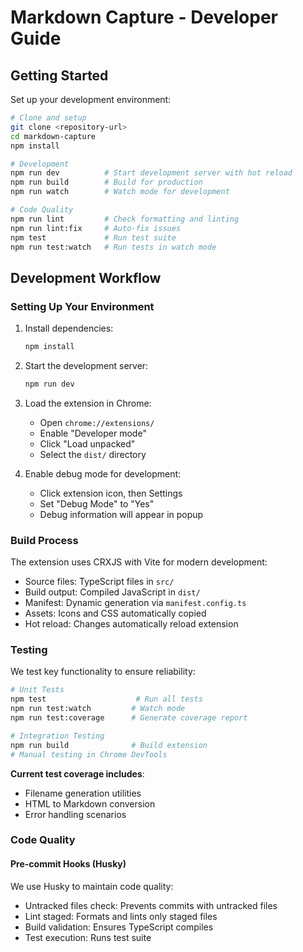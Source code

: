 # Markdown Capture - Developer Guide

## Getting Started

Set up your development environment:

```bash
# Clone and setup
git clone <repository-url>
cd markdown-capture
npm install

# Development
npm run dev          # Start development server with hot reload
npm run build        # Build for production
npm run watch        # Watch mode for development

# Code Quality
npm run lint         # Check formatting and linting
npm run lint:fix     # Auto-fix issues
npm test             # Run test suite
npm run test:watch   # Run tests in watch mode
```

## Development Workflow

### Setting Up Your Environment

1. Install dependencies:

   ```bash
   npm install
   ```

2. Start the development server:

   ```bash
   npm run dev
   ```

3. Load the extension in Chrome:
   - Open `chrome://extensions/`
   - Enable "Developer mode"
   - Click "Load unpacked"
   - Select the `dist/` directory

4. Enable debug mode for development:
   - Click extension icon, then Settings
   - Set "Debug Mode" to "Yes"
   - Debug information will appear in popup

### Build Process

The extension uses CRXJS with Vite for modern development:

- Source files: TypeScript files in `src/`
- Build output: Compiled JavaScript in `dist/`
- Manifest: Dynamic generation via `manifest.config.ts`
- Assets: Icons and CSS automatically copied
- Hot reload: Changes automatically reload extension

### Testing

We test key functionality to ensure reliability:

```bash
# Unit Tests
npm test                    # Run all tests
npm run test:watch         # Watch mode
npm run test:coverage      # Generate coverage report

# Integration Testing
npm run build              # Build extension
# Manual testing in Chrome DevTools
```

**Current test coverage includes**:

- Filename generation utilities
- HTML to Markdown conversion
- Error handling scenarios

### Code Quality

#### Pre-commit Hooks (Husky)

We use Husky to maintain code quality:

- Untracked files check: Prevents commits with untracked files
- Lint staged: Formats and lints only staged files
- Build validation: Ensures TypeScript compiles
- Test execution: Runs test suite
